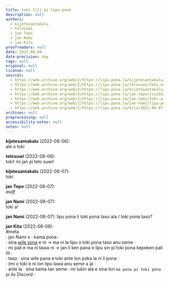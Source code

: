 ```yaml
---
title: toki lili pi lipu pona
description: null
authors:
  - kijetesantakalu
  - telosuwi
  - jan Tepo
  - jan Nami
  - jan Kita
proofreaders: null
date: 2022-08-08
date-precision: day
tags: null
original: null
license: null
sources:
  - https://web.archive.org/web/2/https://lipu.pona.la/kijetesantakalu/ale-o-toki
  - https://web.archive.org/web/2/https://lipu.pona.la/telosuwi/toki-mi-jan-pi-telo-suwi
  - https://web.archive.org/web/2/https://lipu.pona.la/kijetesantakalu/toki
  - https://web.archive.org/web/2/https://lipu.pona.la/jan-tepo/jvyi6k2pd6
  - https://web.archive.org/web/2/https://lipu.pona.la/jan-nami/toki-a
  - https://web.archive.org/web/2/https://lipu.pona.la/jan-nami/lipu-pona-li-toki-pona-taso-ala-toki-pona-taso
  - https://web.archive.org/web/2/https://lipu.pona.la/kita/2022-08-07-19-41-15
archives: null
preprocessing: null
accessibility-notes: null
notes: null
---
```


**kijetesantakalu** (2022-08-06):  
ale o toki

**telosuwi** (2022-08-06):  
toki! mi jan pi telo suwi!

**kijetesantakalu** (2022-08-07):  
toki

**jan Tepo** (2022-08-07):  
*asdf* 

**jan Nami** (2022-08-07):  
toki a!

**jan Nami** (2022-08-07):
lipu pona li toki pona taso ala / toki pona taso?

**jan Kita** (2022-08-08):  
#meta  
· jan Nami o · kama pona ·  
· sina [wile sona](/jan-nami/lipu-pona-li-toki-pona-taso-ala-toki-pona-taso) e ni → ma ni la lipu o toki pona taso anu seme ·  
· mi pali e ma ni tawa ni → jan li ken pana e lipu sin pi toki pona kepeken pali lili ·  
· taso · sina wile pana e toki ante lon poka la ni li pona ·  
· (mi o toki e ni lon lipu lawa anu seme a a) ·  
· ante la · sina kama tan seme · mi lukin ala e sina lon `ma pona pi toki pona` pi ilo Discord ·


